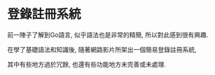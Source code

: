 # 登錄註冊系統

前一陣子了解到Go語言, 似乎語法也是非常的精簡, 所以對此感到很有興趣.

在學了基礎語法和知識後, 隨著網路影片所架出一個簡易登錄註冊系統, 

其中有些地方過於冗餘, 也還有些功能地方未完善或未處理.
